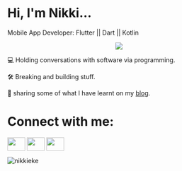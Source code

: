 # Hi, I'm Nikki...

Mobile App Developer: Flutter || Dart || Kotlin
  
<div id="header" align="center">
  <img src=https://github.com/nikkieke/nikkieke/assets/95222620/e9448241-3b60-4123-b433-4d14377f95fd"/>
</div> 



:computer: Holding conversations with software via programming. 

🛠 Breaking and building stuff. 

:pencil: sharing some of what I have learnt on my <a href=https://clouds.hashnode.dev/>blog</a>.


# Connect with me:
<p align="left">
<a href="https://twitter.com/nikki_eke" target="blank"><img align="center" src="https://user-images.githubusercontent.com/95222620/235796088-68b58c83-8a81-487c-88f2-f6d10e561190.svg" alt="" height="30" width="40" /></a>
<a href="https://www.linkedin.com/in/nkechi-eke-software-developer/" target="blank"><img align="center" src="https://user-images.githubusercontent.com/95222620/235796449-7f7f36da-aa1f-42dc-9ff3-c058be20676c.svg" alt="" height="30" width="40" /></a>
<a href="mailto:nikkieke001@gmail.com" target="blank"><img align="center" src="https://user-images.githubusercontent.com/95222620/235796729-3c165b35-1778-4be1-92cf-740c92b6371b.svg" alt="" height="30" width="40" /></a>
</p>
<img src="https://github-readme-stats.vercel.app/api/top-langs?username=nikkieke&show_icons=true&locale=en&layout=compact" alt="nikkieke" />






